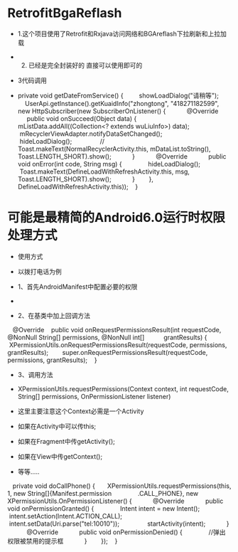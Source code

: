 # RetrofitBgaReflash
* 1.这个项目使用了Retrofit和Rxjava访问网络和BGAreflash下拉刷新和上拉加载

* 2. 已经是完全封装好的 直接可以使用即可的

* 3代码调用
* private void getDateFromService() {
          showLoadDialog("请稍等");
           UserApi.getInstance().getKuaidInfo("zhongtong", "418271182599", new HttpSubscriber<wuLiuInfo>(new SubscriberOnListener() {
            @Override
            public void onSucceed(Object data) {
                mListData.addAll((Collection<? extends wuLiuInfo>) data);
                mRecyclerViewAdapter.notifyDataSetChanged();
                hideLoadDialog();
                // Toast.makeText(NormalRecyclerActivity.this, mDataList.toString(), Toast.LENGTH_SHORT).show();
            }
            @Override
            public void onError(int code, String msg) {
                hideLoadDialog();
                Toast.makeText(DefineLoadWithRefreshActivity.this, msg, Toast.LENGTH_SHORT).show();
            }
        }, DefineLoadWithRefreshActivity.this));
    }
   
    
    
    
# 可能是最精简的Android6.0运行时权限处理方式

* 使用方式

* 以拨打电话为例

* 1、首先AndroidManifest中配置必要的权限

* <uses-permission android:name="android.permission.CALL_PHONE"/>

* 2、在基类中加上回调方法

    @Override
    public void onRequestPermissionsResult(int requestCode, @NonNull String[] permissions, @NonNull int[]
            grantResults) {
        XPermissionUtils.onRequestPermissionsResult(requestCode, permissions, grantResults);
        super.onRequestPermissionsResult(requestCode, permissions, grantResults);
    }
* 3、调用方法

* XPermissionUtils.requestPermissions(Context context, int requestCode, String[] permissions, OnPermissionListener listener)
* 这里主要注意这个Context必需是一个Activity

* 如果在Activity中可以传this;

* 如果在Fragment中传getActivity();

* 如果在View中传getContext();

* 等等.....

    private void doCallPhone() {
        XPermissionUtils.requestPermissions(this, 1, new String[]{Manifest.permission
                .CALL_PHONE}, new XPermissionUtils.OnPermissionListener() {
            @Override
            public void onPermissionGranted() {
                Intent intent = new Intent();
                intent.setAction(Intent.ACTION_CALL);
                intent.setData(Uri.parse("tel:10010"));
                startActivity(intent);
            }
            @Override
            public void onPermissionDenied() {
                //弹出权限被禁用的提示框
            }
        });
    }
    
